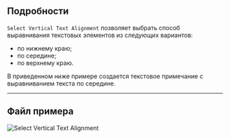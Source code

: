 ## Подробности
`Select Vertical Text Alignment` позволяет выбрать способ выравнивания текстовых элементов из следующих вариантов:
- по нижнему краю;
- по середине;
- по верхнему краю.

В приведенном ниже примере создается текстовое примечание с выравниванием текста по середине.
___
## Файл примера

![Select Vertical Text Alignment](./DSRevitNodesUI.VerticalAlignment_img.jpg)
